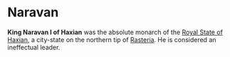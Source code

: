 # Naravan

**King Naravan I of Haxian** was the absolute monarch of the [Royal State of Haxian](Haxian), a city-state on the northern tip of [Rasteria](Rasteria). He is considered an ineffectual leader.
